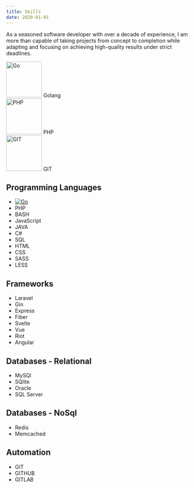 ```yaml
---
title: Skills
date: 2020-01-01
---
```


As a seasoned software developer with over a decade of experience, I am more than capable of taking projects from concept to completion while adapting and focusing on achieving high-quality results under strict deadlines.

<div class="chip"> 
	<img src="https://unpkg.com/simple-icons@11.11.0/icons/go.svg" alt="Go" width="96" height="96"> 
	<span>Golang</span>
</div> 
<div class="chip"> 
	<img src="https://unpkg.com/simple-icons@11.11.0/icons/php.svg" alt="PHP" width="96" height="96"> 
	<span>PHP</span>
</div> 
<div class="chip"> 
	<img src="https://unpkg.com/simple-icons@11.11.0/icons/git.svg" alt="GIT" width="96" height="96"> 
	<span>GIT</span>
</div>

## Programming Languages

-   [![Go](https://unpkg.com/simple-icons@11.11.0/icons/go.svg 'golang')](https://reglue4go.github.io)
-   PHP
-   BASH
-   JavaScript
-   JAVA
-   C#
-   SQL
-   HTML
-   CSS
-   SASS
-   LESS

## Frameworks

-   Laravel
-   Gin
-   Express
-   Fiber
-   Svelte
-   Vue
-   Riot
-   Angular

## Databases - Relational

-   MySQl
-   SQlite
-   Oracle
-   SQL Server

## Databases - NoSql

-   Redis
-   Memcached

## Automation

-   GIT
-   GITHUB
-   GITLAB
